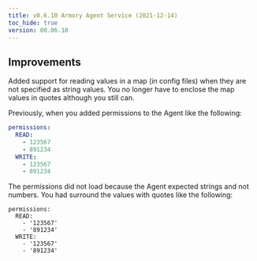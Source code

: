 ```yaml
---
title: v0.6.10 Armory Agent Service (2021-12-14)
toc_hide: true
version: 00.06.10
---
```


## Improvements

Added support for reading values in a map (in config files) when they are not specified as string values. You no longer have to enclose the map values in quotes although you still can.

Previously, when you added permissions to the Agent like the following:

```yaml
permissions:
  READ:
    - 123567
    - 891234
  WRITE:
    - 123567
    - 891234
```

The permissions did not load because the Agent expected strings and not numbers. You had surround the values with quotes like the following:
```
permissions:
  READ:
    - '123567'
    - '891234'
  WRITE:
    - '123567'
    - '891234'
```
